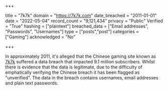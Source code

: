 +++

title = "7k7k"
domain = "https://7k7k.com"
date_breached = "2011-01-01"
date = "2022-05-04"
record_count = "9,121,434"
privacy = "Public"
Verified = "True"
hashing = ["plaintext"]
breached_data = ["Email addresses", "Passwords", "Usernames"]
type = ["posts","post"]
categories = ["Gaming"]
acknowledged = "No"


+++


In approximately 2011, it's alleged that the Chinese gaming site known as <a href="http://www.7k7k.com" target="_blank" rel="noopener">7k7k</a> suffered a data breach that impacted 9.1 million subscribers. Whilst there is evidence that the data is legitimate, due to the difficulty of emphatically verifying the Chinese breach it has been flagged as &quot;unverified&quot;. The data in the breach contains usernames, email addresses and plain text passwords.

